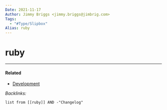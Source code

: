 ```yaml
---
Date: 2021-11-17
Author: Jimmy Briggs <jimmy.briggs@jimbrig.com>
Tags:
  - "#Type/Slipbox"
Alias: ruby
---
```


# ruby

---

#### Related

* [Development](../MOCs/Development.md)

*Backlinks:*

````dataview
list from [[ruby]] AND -"Changelog"
````
